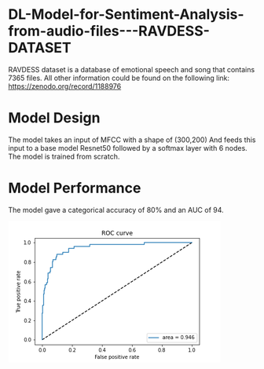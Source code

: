 # DL-Model-for-Sentiment-Analysis-from-audio-files---RAVDESS-DATASET

RAVDESS dataset is a database of emotional speech and song that contains 7365 files.</b>
All other information could be found on the following link:</b>
https://zenodo.org/record/1188976</b>

# Model Design
The model takes an input of MFCC with a shape of (300,200) And feeds this input to a base model</b>
Resnet50 followed by a softmax layer with 6 nodes. The model is trained from scratch.</b>

# Model Performance
The model gave a categorical accuracy of 80% and an AUC of 94.</b>

![AUC](https://github.com/AhmedFakhry47/DL-Model-for-Sentiment-Analysis-from-audio-files---RAVDESS-DATASET/blob/main/Logs%20%2B%20Pretrained%20Model/MFCC_on_RAVDS.png)
